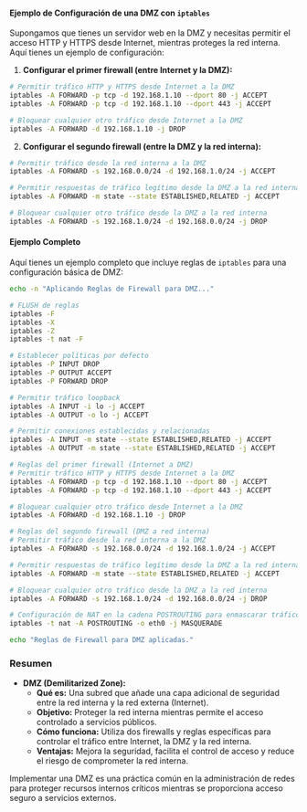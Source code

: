 #### Ejemplo de Configuración de una DMZ con `iptables`

Supongamos que tienes un servidor web en la DMZ y necesitas permitir el acceso HTTP y HTTPS desde Internet, mientras proteges la red interna. Aquí tienes un ejemplo de configuración:

1. **Configurar el primer firewall (entre Internet y la DMZ):**

```bash
# Permitir tráfico HTTP y HTTPS desde Internet a la DMZ
iptables -A FORWARD -p tcp -d 192.168.1.10 --dport 80 -j ACCEPT
iptables -A FORWARD -p tcp -d 192.168.1.10 --dport 443 -j ACCEPT

# Bloquear cualquier otro tráfico desde Internet a la DMZ
iptables -A FORWARD -d 192.168.1.10 -j DROP
```

2. **Configurar el segundo firewall (entre la DMZ y la red interna):**

```bash
# Permitir tráfico desde la red interna a la DMZ
iptables -A FORWARD -s 192.168.0.0/24 -d 192.168.1.0/24 -j ACCEPT

# Permitir respuestas de tráfico legítimo desde la DMZ a la red interna
iptables -A FORWARD -m state --state ESTABLISHED,RELATED -j ACCEPT

# Bloquear cualquier otro tráfico desde la DMZ a la red interna
iptables -A FORWARD -s 192.168.1.0/24 -d 192.168.0.0/24 -j DROP
```

#### Ejemplo Completo

Aquí tienes un ejemplo completo que incluye reglas de `iptables` para una configuración básica de DMZ:

```bash
echo -n "Aplicando Reglas de Firewall para DMZ..."

# FLUSH de reglas
iptables -F
iptables -X
iptables -Z
iptables -t nat -F

# Establecer políticas por defecto
iptables -P INPUT DROP
iptables -P OUTPUT ACCEPT
iptables -P FORWARD DROP

# Permitir tráfico loopback
iptables -A INPUT -i lo -j ACCEPT
iptables -A OUTPUT -o lo -j ACCEPT

# Permitir conexiones establecidas y relacionadas
iptables -A INPUT -m state --state ESTABLISHED,RELATED -j ACCEPT
iptables -A OUTPUT -m state --state ESTABLISHED,RELATED -j ACCEPT

# Reglas del primer firewall (Internet a DMZ)
# Permitir tráfico HTTP y HTTPS desde Internet a la DMZ
iptables -A FORWARD -p tcp -d 192.168.1.10 --dport 80 -j ACCEPT
iptables -A FORWARD -p tcp -d 192.168.1.10 --dport 443 -j ACCEPT

# Bloquear cualquier otro tráfico desde Internet a la DMZ
iptables -A FORWARD -d 192.168.1.10 -j DROP

# Reglas del segundo firewall (DMZ a red interna)
# Permitir tráfico desde la red interna a la DMZ
iptables -A FORWARD -s 192.168.0.0/24 -d 192.168.1.0/24 -j ACCEPT

# Permitir respuestas de tráfico legítimo desde la DMZ a la red interna
iptables -A FORWARD -m state --state ESTABLISHED,RELATED -j ACCEPT

# Bloquear cualquier otro tráfico desde la DMZ a la red interna
iptables -A FORWARD -s 192.168.1.0/24 -d 192.168.0.0/24 -j DROP

# Configuración de NAT en la cadena POSTROUTING para enmascarar tráfico saliente en eth0
iptables -t nat -A POSTROUTING -o eth0 -j MASQUERADE

echo "Reglas de Firewall para DMZ aplicadas."
```

### Resumen

- **DMZ (Demilitarized Zone):**
  - **Qué es:** Una subred que añade una capa adicional de seguridad entre la red interna y la red externa (Internet).
  - **Objetivo:** Proteger la red interna mientras permite el acceso controlado a servicios públicos.
  - **Cómo funciona:** Utiliza dos firewalls y reglas específicas para controlar el tráfico entre Internet, la DMZ y la red interna.
  - **Ventajas:** Mejora la seguridad, facilita el control de acceso y reduce el riesgo de comprometer la red interna.

Implementar una DMZ es una práctica común en la administración de redes para proteger recursos internos críticos mientras se proporciona acceso seguro a servicios externos.